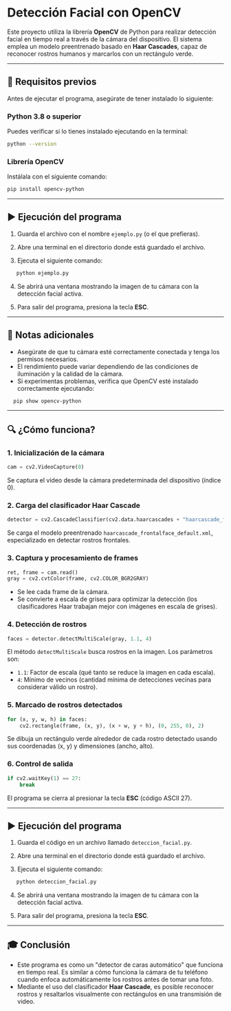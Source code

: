 # Detección Facial con OpenCV

Este proyecto utiliza la librería **OpenCV** de Python para realizar detección facial en tiempo real a través de la cámara del dispositivo. El sistema emplea un modelo preentrenado basado en **Haar Cascades**, capaz de reconocer rostros humanos y marcarlos con un rectángulo verde.

---

## 🧩 Requisitos previos

Antes de ejecutar el programa, asegúrate de tener instalado lo siguiente:

### Python 3.8 o superior

Puedes verificar si lo tienes instalado ejecutando en la terminal:
```bash
python --version
```

### Librería OpenCV

Instálala con el siguiente comando:
```bash
pip install opencv-python
```

---

## ▶️ Ejecución del programa

1. Guarda el archivo con el nombre `ejemplo.py` (o el que prefieras).

2. Abre una terminal en el directorio donde está guardado el archivo.

3. Ejecuta el siguiente comando:
```bash
   python ejemplo.py
```

4. Se abrirá una ventana mostrando la imagen de tu cámara con la detección facial activa.

5. Para salir del programa, presiona la tecla **ESC**.

---

## 📝 Notas adicionales

- Asegúrate de que tu cámara esté correctamente conectada y tenga los permisos necesarios.
- El rendimiento puede variar dependiendo de las condiciones de iluminación y la calidad de la cámara.
- Si experimentas problemas, verifica que OpenCV esté instalado correctamente ejecutando:
```bash
  pip show opencv-python
```

---

## 🔍 ¿Cómo funciona?

### 1. Inicialización de la cámara
```python
cam = cv2.VideoCapture(0)
```
Se captura el video desde la cámara predeterminada del dispositivo (índice 0).

### 2. Carga del clasificador Haar Cascade
```python
detector = cv2.CascadeClassifier(cv2.data.haarcascades + "haarcascade_frontalface_default.xml")
```
Se carga el modelo preentrenado `haarcascade_frontalface_default.xml`, especializado en detectar rostros frontales.

### 3. Captura y procesamiento de frames
```python
ret, frame = cam.read()
gray = cv2.cvtColor(frame, cv2.COLOR_BGR2GRAY)
```
- Se lee cada frame de la cámara.
- Se convierte a escala de grises para optimizar la detección (los clasificadores Haar trabajan mejor con imágenes en escala de grises).

### 4. Detección de rostros
```python
faces = detector.detectMultiScale(gray, 1.1, 4)
```
El método `detectMultiScale` busca rostros en la imagen. Los parámetros son:
- `1.1`: Factor de escala (qué tanto se reduce la imagen en cada escala).
- `4`: Mínimo de vecinos (cantidad mínima de detecciones vecinas para considerar válido un rostro).

### 5. Marcado de rostros detectados
```python
for (x, y, w, h) in faces:
    cv2.rectangle(frame, (x, y), (x + w, y + h), (0, 255, 0), 2)
```
Se dibuja un rectángulo verde alrededor de cada rostro detectado usando sus coordenadas (x, y) y dimensiones (ancho, alto).

### 6. Control de salida
```python
if cv2.waitKey(1) == 27:
    break
```
El programa se cierra al presionar la tecla **ESC** (código ASCII 27).

---

## ▶️ Ejecución del programa

1. Guarda el código en un archivo llamado `deteccion_facial.py`.

2. Abre una terminal en el directorio donde está guardado el archivo.

3. Ejecuta el siguiente comando:
```bash
   python deteccion_facial.py
```

4. Se abrirá una ventana mostrando la imagen de tu cámara con la detección facial activa.

5. Para salir del programa, presiona la tecla **ESC**.

---

## 🎓 Conclusión

- Este programa es como un "detector de caras automático" que funciona en tiempo real. Es similar a cómo funciona la cámara de tu teléfono cuando enfoca automáticamente los rostros antes de tomar una foto.
- Mediante el uso del clasificador **Haar Cascade**, es posible reconocer rostros y resaltarlos visualmente con rectángulos en una transmisión de video.